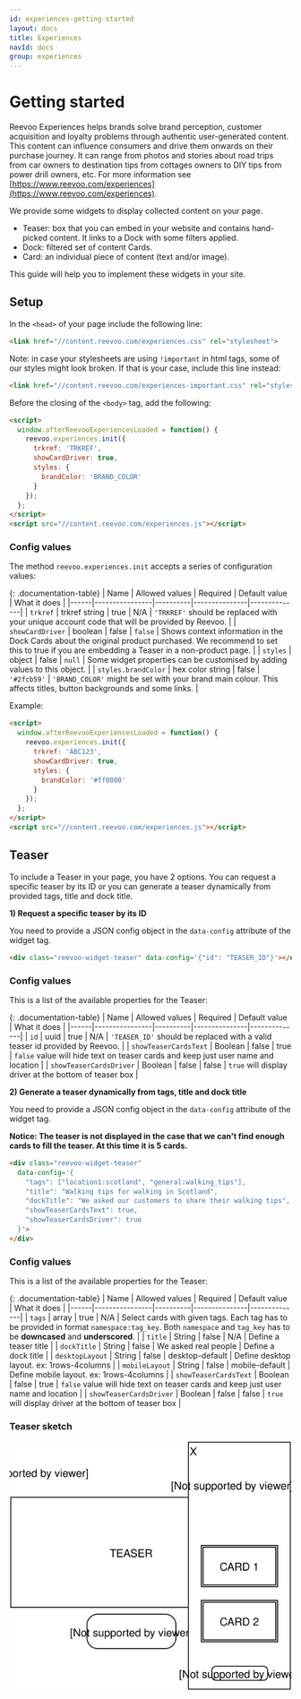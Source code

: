 ```yaml
---
id: experiences-getting-started
layout: docs
title: Experiences
navId: docs
group: experiences
---
```


# Getting started

Reevoo Experiences helps brands solve brand perception, customer acquisition and loyalty problems through authentic user-generated content. This content can influence consumers and drive them onwards on their purchase journey. It can range from photos and stories about road trips from car owners to destination tips from cottages owners to DIY tips from power drill owners, etc. For more information see [https://www.reevoo.com/experiences](https://www.reevoo.com/experiences).

We provide some widgets to display collected content on your page.

- Teaser: box that you can embed in your website and contains hand-picked content. It links to a Dock with some filters applied.
- Dock: filtered set of content Cards.
- Card: an individual piece of content (text and/or image).

This guide will help you to implement these widgets in your site.

## Setup

In the `<head>` of your page include the following line:

```html
<link href="//content.reevoo.com/experiences.css" rel="stylesheet">
```

Note: in case your stylesheets are using `!important` in html tags, some of our styles might look broken. If that is your case, include this line instead:

```html
<link href="//content.reevoo.com/experiences-important.css" rel="stylesheet">
```

Before the closing of the `<body>` tag, add the following:

```html
<script>
  window.afterReevooExperiencesLoaded = function() {
    reevoo.experiences.init({
      trkref: 'TRKREF',
      showCardDriver: true,
      styles: {
        brandColor: 'BRAND_COLOR'
      }
    });
  };
</script>
<script src="//content.reevoo.com/experiences.js"></script>
```

### Config values

The method `reevoo.experiences.init` accepts a series of configuration values:

{: .documentation-table}
| Name | Allowed values | Required | Default value | What it does |
|------|----------------|----------|---------------|--------------|
| `trkref` | trkref string | true | N/A | `'TRKREF'` should be replaced with your unique account code that will be provided by Reevoo. |
| `showCardDriver` | boolean | false | `false` | Shows context information in the Dock Cards about the original product purchased. We recommend to set this to true if you are embedding a Teaser in a non-product page. |
| `styles` | object | false | `null` | Some widget properties can be customised by adding values to this object. |
| `styles.brandColor` | hex color string | false | `'#2fcb59'` | `'BRAND_COLOR'` might be set with your brand main colour. This affects titles, button backgrounds and some links. |

Example:

```html
<script>
  window.afterReevooExperiencesLoaded = function() {
    reevoo.experiences.init({
      trkref: 'ABC123',
      showCardDriver: true,
      styles: {
        brandColor: '#ff0000'
      }
    });
  };
</script>
<script src="//content.reevoo.com/experiences.js"></script>
```


## Teaser

To include a Teaser in your page, you have 2 options. You can request a specific teaser by its ID or you can generate a teaser dynamically from provided tags, title and dock title.

**1) Request a specific teaser by its ID**

You need to provide a JSON config object in the `data-config` attribute of the widget tag.

```html
<div class="reevoo-widget-teaser" data-config='{"id": "TEASER_ID"}'></div>
```

### Config values

This is a list of the available properties for the Teaser:

{: .documentation-table}
| Name | Allowed values | Required | Default value | What it does |
|------|----------------|----------|---------------|--------------|
| `id` | uuid | true | N/A | `'TEASER_ID'` should be replaced with a valid teaser id provided by Reevoo. |
| `showTeaserCardsText` | Boolean | false | true | `false` value will hide text on teaser cards and keep just user name and location |
| `showTeaserCardsDriver` | Boolean | false | false | `true` will display driver at the bottom of teaser box |

**2) Generate a teaser dynamically from tags, title and dock title**

You need to provide a JSON config object in the `data-config` attribute of the widget tag.

**Notice: The teaser is not displayed in the case that we can't find enough cards to fill the teaser. At this time it is 5 cards.**

```html
<div class="reevoo-widget-teaser"
  data-config='{
    "tags": ["location1:scotland", "general:walking_tips"],
    "title": "Walking tips for walking in Scotland",
    "dockTitle": "We asked our customers to share their walking tips",
    "showTeaserCardsText": true,
    "showTeaserCardsDriver": true
  }'>
</div>
```

### Config values

This is a list of the available properties for the Teaser:

{: .documentation-table}
| Name | Allowed values | Required | Default value | What it does |
|------|----------------|----------|---------------|--------------|
| `tags` | array | true | N/A | Select cards with given tags. Each tag has to be provided in format `namespace:tag_key`. Both `namespace` and `tag_key` has to be **downcased** and **underscored**. |
| `title` | String | false | N/A | Define a teaser title |
| `dockTitle` | String | false | We asked real people | Define a dock title |
| `desktopLayout` | String | false | desktop-default | Define desktop layout. ex: 1rows-4columns |
| `mobileLayout` | String | false | mobile-default | Define mobile layout. ex: 1rows-4columns |
| `showTeaserCardsText` | Boolean | false | true | `false` value will hide text on teaser cards and keep just user name and location |
| `showTeaserCardsDriver` | Boolean | false | false | `true` will display driver at the bottom of teaser box |

### Teaser sketch

[![Teaser sketch](/images/teaser_sketch.svg)](/images/teaser_sketch.svg)
